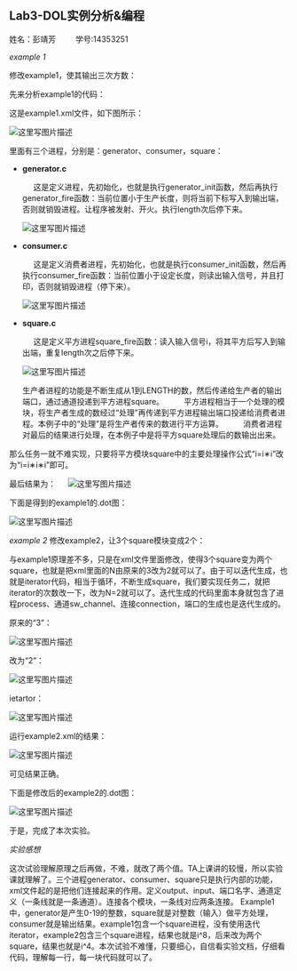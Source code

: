 ## Lab3-DOL实例分析&编程 ##

姓名：彭靖芳 &nbsp;&nbsp;&nbsp;&nbsp;&nbsp;&nbsp;&nbsp;&nbsp;学号:14353251

*example 1*

修改example1，使其输出三次方数：

 先来分析example1的代码：

这是example1.xml文件，如下图所示：

 ![这里写图片描述](http://img.blog.csdn.net/20161018111033328)
 

里面有三个进程，分别是：generator、consumer，square：
	
- **generator.c**
	
	&nbsp;&nbsp;&nbsp;&nbsp;&nbsp;这是定义进程，先初始化，也就是执行generator_init函数，然后再执行generator_fire函数：当前位置小于生产长度，则将当前下标写入到输出端，否则就销毁进程。让程序被发射、开火。执行length次后停下来。
	
	![这里写图片描述](http://img.blog.csdn.net/20161018112149490)
	

- **consumer.c**
	
	&nbsp;&nbsp;&nbsp;&nbsp;&nbsp;这是定义消费者进程，先初始化，也就是执行consumer_init函数，然后再执行consumer_fire函数：当前位置小于设定长度，则读出输入信号，并且打印，否则就销毁进程（停下来）。
	
	![这里写图片描述](http://img.blog.csdn.net/20161018112622015)

- **square.c**
	
	&nbsp;&nbsp;&nbsp;&nbsp;&nbsp;这是定义平方进程square_fire函数：读入输入信号i，将其平方后写入到输出端，重复length次之后停下来。
	
	![这里写图片描述](http://img.blog.csdn.net/20161018112745267)
		

	生产者进程的功能是不断生成从1到LENGTH的数，然后传递给生产者的输出端口，通过通道投递到平方进程square。 
　　
平方进程相当于一个处理的模块，将生产者生成的数经过“处理”再传递到平方进程输出端口投递给消费者进程。本例子中的“处理”是将生产者传来的数进行平方运算。 
　　
消费者进程对最后的结果进行处理，在本例子中是将平方square处理后的数输出出来。 

那么任务一就不难实现，只要将平方模块square中的主要处理操作公式“i=i∗i”改为“i=i∗i∗i”即可。

最后结果为： 
　
![这里写图片描述](http://img.blog.csdn.net/20161018121606988)

下面是得到的example1的.dot图：

![这里写图片描述](http://img.blog.csdn.net/20161018121810959)


*example 2*
修改example2，让3个square模块变成2个：
	
与example1原理差不多，只是在xml文件里面修改，使得3个square变为两个square，也就是把xml里面的N由原来的3改为2就可以了。由于可以迭代生成，也就是iterator代码，相当于循环，不断生成square，我们要实现任务二，就把iterator的次数改一下，改为N=2就可以了。迭代生成的代码里面本身就包含了进程process、通道sw_channel、连接connection，端口的生成也是迭代生成的。
		
原来的“3”：

![这里写图片描述](http://img.blog.csdn.net/20161018122954927)

改为“2”：

![这里写图片描述](http://img.blog.csdn.net/20161018123031084)

ietartor：

![这里写图片描述](http://img.blog.csdn.net/20161018123137131)

 运行example2.xml的结果：
 
![这里写图片描述](http://img.blog.csdn.net/20161018123355601)

可见结果正确。

下面是修改后的example2的.dot图：

![这里写图片描述](http://img.blog.csdn.net/20161018123533461)

于是，完成了本次实验。


*实验感想*

这次试验理解原理之后再做，不难，就改了两个值。TA上课讲的较慢，所以实验课就理解了。三个进程generator、consumer、square只是执行内部的功能，xml文件起的是把他们连接起来的作用。定义output、input、端口名字、通道定义（一条线就是一条通道）。连接各个模块，一条线对应两条连接。
Example1中，generator是产生0-19的整数，square就是对整数（输入）做平方处理，consumer就是输出结果。example1包含一个square进程，没有使用迭代iterator，example2包含三个square进程，结果也就是i^8，后来改为两个square，结果也就是i^4。本次试验不难懂，只要细心，自信看实验文档，仔细看代码，理解每一行，每一块代码就可以了。




